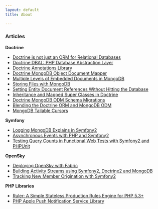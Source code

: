 ```yaml
---
layout: default
title: About

---
```

### Articles

**Doctrine**

*   [Doctrine is not just an ORM for Relational Databases](http://jwage.com/post/73741567918/doctrine-is-not-just-an-orm-for-relational-databases)
*   [Doctrine DBAL: PHP Database Abstraction Layer](http://jwage.com/post/31080076112/doctrine-dbal-php-database-abstraction-layer)
*   [Doctrine Annotations Library](http://jwage.com/post/30490186668/doctrine-annotations-library)
*   [Doctrine MongoDB Object Document Mapper](http://jwage.com/post/30490170860/doctrine-mongodb-object-document-mapper-in-symfony2)
*   [Multiple Levels of Embedded Documents in MongoDB](http://jwage.com/post/30490176882/multiple-levels-of-embedded-documents-in-mongodb)
*   [Storing Files with MongoDB](http://jwage.com/post/30490181749/storing-files-with-mongodb-gridfs)
*   [Setting Entity Document References Without Hitting the Database](http://jwage.com/post/30490178495/setting-entity-document-references-without-hitting-the)
*   [Inheritance and Mapped Super Classes in Doctrine](http://jwage.com/post/30490180105/inheritance-and-mapped-super-classes-in-doctrine)
*   [Doctrine MongoDB ODM Schema Migrations](http://jwage.com/post/30490183389/doctrine-mongodb-odm-schema-migrations)
*   [Blending the Doctrine ORM and MongoDB ODM](http://jwage.com/post/30490190002/blending-the-doctrine-orm-and-mongodb-odm)
*   [MongoDB Tailable Cursors](http://jwage.com/post/30490196727/mongodb-tailable-cursors)

**Symfony**

*   [Logging MongoDB Explains in Symfony2](http://jwage.com/post/30490207842/logging-mongodb-explains-in-symfony2)
*   [Asynchronous Events with PHP and Symfony2](http://jwage.com/post/30490209661/asynchronous-events-with-php-and-symfony2)
*   [Testing Query Counts in Functional Web Tests with Symfony2 and PHPUnit](http://jwage.com/post/30490211196/testing-query-counts-in-functional-web-tests-with)

**OpenSky**

*   [Deploying OpenSky with Fabric](http://jwage.com/post/31049115791/deploying-opensky-with-fabric)
*   [Building Activity Streams using Symfony2, Doctrine2 and MongoDB](http://jwage.com/post/54480997504/building-activity-streams)
*   [Tracking New Member Origination with Symfony2](http://jwage.com/post/54943645180/tracking-new-member-origination-with-symfony2)

**PHP Libraries**

*   [Ruler: A Simple Stateless Production Rules Engine for PHP 5.3+](http://jwage.com/post/31292541379/ruler-a-simple-stateless-production-rules-engine-for)
*   [PHP Apple Push Notification Service Library](http://jwage.com/post/70915418483/sending-safari-push-notifications-with-php)
